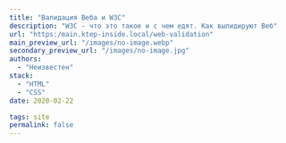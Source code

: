 ```yaml
---
title: "Валидация Веба и W3C"
description: "W3C - что это такое и с чем едят. Как вылидируют Веб"
url: "https:/main.ktep-inside.local/web-validation"
main_preview_url: "/images/no-image.webp"
secondary_preview_url: "/images/no-image.jpg"
authors:
  - "Неизвестен"
stack:
  - "HTML"
  - "CSS"
date: 2020-02-22

tags: site
permalink: false
---
```

